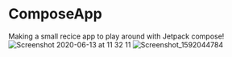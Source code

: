 # ComposeApp
Making a small recice app to play around with Jetpack compose!
![Screenshot 2020-06-13 at 11 32 11](https://user-images.githubusercontent.com/20640903/111488808-7f128700-8731-11eb-8a1e-1e6252164aa0.png)
![Screenshot_1592044784](https://user-images.githubusercontent.com/20640903/111488816-8174e100-8731-11eb-82f8-b192a9856e8f.png)
